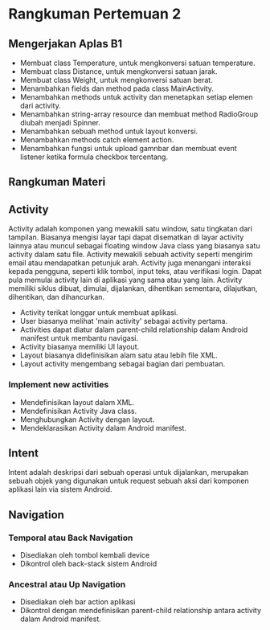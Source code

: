 # Rangkuman Pertemuan 2

## Mengerjakan Aplas B1

* Membuat class Temperature, untuk mengkonversi satuan temperature.
* Membuat class Distance, untuk mengkonversi satuan jarak.
* Membuat class Weight, untuk mengkonversi satuan berat.
* Menambahkan fields dan method pada class MainActivity.
* Menambahkan methods untuk activity dan menetapkan setiap elemen dari activity.
* Menambahkan string-array resource dan membuat method RadioGroup diubah menjadi Spinner.
* Menambahkan sebuah method untuk layout konversi.
* Menambahkan methods catch element action.
* Menambahkan fungsi untuk upload gamnbar dan membuat event listener ketika formula checkbox tercentang.

## Rangkuman Materi

## Activity

Activity adalah komponen yang mewakili satu window, satu tingkatan dari tampilan. Biasanya mengisi layar tapi dapat disematkan di layar activity lainnya atau muncul sebagai floating window Java class yang biasanya satu activity dalam satu file. Activity mewakili sebuah activity seperti mengirim email atau mendapatkan petunjuk arah. Activity juga menangani interaksi kepada pengguna, seperti klik tombol, input teks, atau verifikasi login. Dapat pula memulai activity lain di aplikasi yang sama atau yang lain. Activity memiliki siklus dibuat, dimulai, dijalankan, dihentikan sementara, dilajutkan, dihentikan, dan dihancurkan.

* Activity terikat longgar untuk membuat aplikasi.
* User biasanya melihat 'main activity' sebagai activity pertama.
* Activities dapat diatur dalam parent-child relationship dalam Android manifest untuk membantu navigasi.
* Activity biasanya memiliki UI layout.
* Layout biasanya didefinisikan alam satu atau lebih file XML.
* Layout activity mengembang sebagai bagian dari pembuatan.

### Implement new activities

* Mendefinisikan layout dalam XML.
* Mendefinisikan Activity Java class.
* Menghubungkan Activity dengan layout.
* Mendeklarasikan Activity dalam Android manifest.

## Intent

Intent adalah deskripsi dari sebuah operasi untuk dijalankan, merupakan sebuah objek yang digunakan untuk request sebuah aksi dari komponen aplikasi lain via sistem Android.

## Navigation

### Temporal atau Back Navigation

* Disediakan oleh tombol kembali device
* Dikontrol oleh back-stack sistem Android

### Ancestral atau Up Navigation

* Disediakan oleh bar action aplikasi
* Dikontrol dengan mendefinisikan parent-child relationship antara activity dalam Android manifest.
